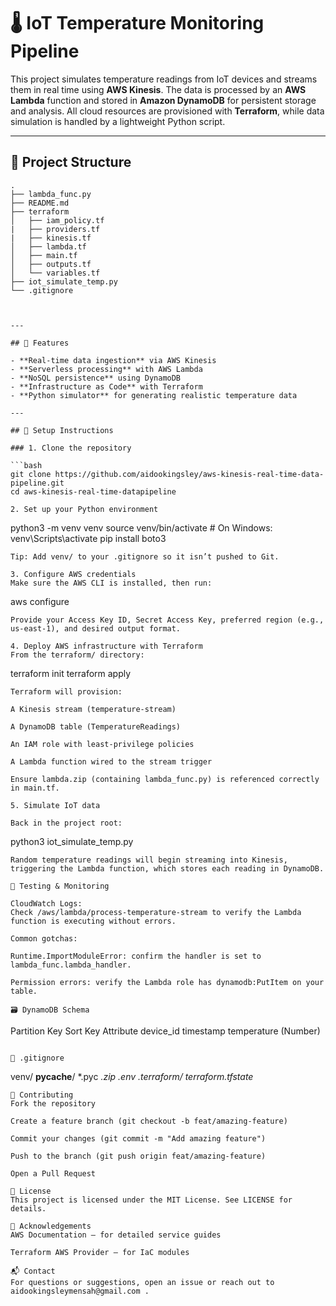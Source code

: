 # 🌡️ IoT Temperature Monitoring Pipeline

This project simulates temperature readings from IoT devices and streams them in real time using **AWS Kinesis**. The data is processed by an **AWS Lambda** function and stored in **Amazon DynamoDB** for persistent storage and analysis. All cloud resources are provisioned with **Terraform**, while data simulation is handled by a lightweight Python script.

---

## 📁 Project Structure

```
.
├── lambda_func.py
├── README.md
├── terraform
│   ├── iam_policy.tf
|   ├── providers.tf
|   ├── kinesis.tf 
│   ├── lambda.tf
│   ├── main.tf
│   ├── outputs.tf
│   └── variables.tf
├── iot_simulate_temp.py
└── .gitignore



---

## 🚀 Features

- **Real-time data ingestion** via AWS Kinesis
- **Serverless processing** with AWS Lambda
- **NoSQL persistence** using DynamoDB
- **Infrastructure as Code** with Terraform
- **Python simulator** for generating realistic temperature data

---

## 🔧 Setup Instructions

### 1. Clone the repository

```bash
git clone https://github.com/aidookingsley/aws-kinesis-real-time-data-pipeline.git
cd aws-kinesis-real-time-datapipeline

2. Set up your Python environment
```
python3 -m venv venv
source venv/bin/activate      # On Windows: venv\Scripts\activate
pip install boto3
```
Tip: Add venv/ to your .gitignore so it isn’t pushed to Git.

3. Configure AWS credentials
Make sure the AWS CLI is installed, then run:
```
aws configure
```
Provide your Access Key ID, Secret Access Key, preferred region (e.g., us-east-1), and desired output format.

4. Deploy AWS infrastructure with Terraform
From the terraform/ directory:
```
terraform init
terraform apply
```
Terraform will provision:

A Kinesis stream (temperature-stream)

A DynamoDB table (TemperatureReadings)

An IAM role with least-privilege policies

A Lambda function wired to the stream trigger

Ensure lambda.zip (containing lambda_func.py) is referenced correctly in main.tf.

5. Simulate IoT data

Back in the project root:
```
python3 iot_simulate_temp.py
```
Random temperature readings will begin streaming into Kinesis, triggering the Lambda function, which stores each reading in DynamoDB.

🧪 Testing & Monitoring

CloudWatch Logs:
Check /aws/lambda/process-temperature-stream to verify the Lambda function is executing without errors.

Common gotchas:

Runtime.ImportModuleError: confirm the handler is set to lambda_func.lambda_handler.

Permission errors: verify the Lambda role has dynamodb:PutItem on your table.

🗃️ DynamoDB Schema
```
Partition Key	Sort Key	Attribute
device_id	timestamp	temperature (Number)
```

📄 .gitignore
```
venv/
__pycache__/
*.pyc
*.zip
.env
.terraform/
terraform.tfstate*
```
🤝 Contributing
Fork the repository

Create a feature branch (git checkout -b feat/amazing-feature)

Commit your changes (git commit -m "Add amazing feature")

Push to the branch (git push origin feat/amazing-feature)

Open a Pull Request

📜 License
This project is licensed under the MIT License. See LICENSE for details.

🧠 Acknowledgements
AWS Documentation — for detailed service guides

Terraform AWS Provider — for IaC modules

📬 Contact
For questions or suggestions, open an issue or reach out to aidookingsleymensah@gmail.com .

